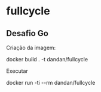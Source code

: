 # fullcycle
## Desafio Go

Criação da imagem:

docker build . -t dandan/fullcycle

Executar

docker run -ti --rm dandan/fullcycle
